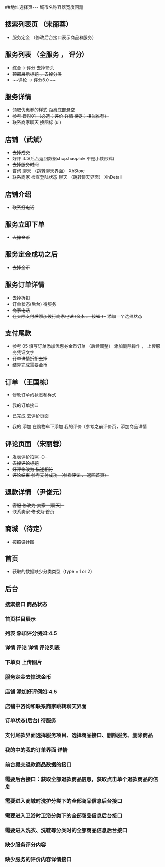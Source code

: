 ##地址选择页--- 城市名称容器宽度问题
## 



## 搜索列表页  （宋丽蓉）

* 服务定金  （修改后台接口表示商品和服务）


## 服务列表  （全服务 ， 评分）

* ~~综合-> 评分 去掉箭头~~
* ~~顶部展示标题 ，去掉分类~~
* ~~评论  ->  评分5.0 ~~

## 服务详情

* ~~领取优惠券的样式   距离底部悬空~~
* ~~参考 晋彤01 （必选：评价 详情   待定：相似推荐）~~
* 联系商家聊天   换图标 (ui)  

## 店铺 （武斌）

* ~~去掉成交~~  
* 好评 4.5(后台返回数据shop.haopinlv 不是小数形式)
* ~~去掉服务时间~~
* 咨询 聊天 （跳转聊天界面）   XhStore
* 联系商家  检查登陆状态  聊天 （跳转聊天界面）  XhDetail

## 店铺介绍 

* ~~联系打电话~~ 

## 服务立即下单 

* ~~去掉金币~~

## 服务定金成功之后 

* ~~去掉金币~~

## 服务订单详情

* ~~去掉折扣~~
* 订单状态(后台)   待服务
* ~~商家电话~~
* ~~在实际支付后添加拨打商家电话 (文本 、 按钮 )~~~  添加一个选择状态


## 支付尾款 

* 参考 05 填写订单添加优惠券金币订单 （后续调整）  添加删除操作 ， 上传服务凭证文字
* ~~订单详情折扣去掉~~
* 结算完成需要金币

## 订单 （王国栋）

* 修改订单的状态和样式
* 我的订单接口


* 已完成  去评价页面 
* 我的  添加 在购物车下添加 我的评价（参考之前评价页，添加商品详情
## 评论页面 （宋丽蓉）

* ~~发表评价拍照（）~~
* ~~去掉评论标题~~
* ~~好评修改为 描述相符~~
* ~~评论结束 参考支付成功 （参看评论 ， 返回首页）~~


## 退款详情  （尹俊元）

* ~~客服 修改为 卖家 （聊天）~~
* ~~联系卖家 修改为 首页~~

## 商城 （待定）

* ~~按照设计图~~

## 首页

* 获取的数据缺少分类类型（type = 1 or 2）


## 后台

### 搜索接口   商品状态
### 首页栏目展示
### 列表   添加评分例如:4.5
### 详情 评论 详情  评论列表
### 下单页 上传图片
### 服务定金去掉送金币

### 店铺   添加好评例如:4.5

### 店铺中咨询和联系商家跳转聊天界面

### 订单状态(后台)   待服务

### 支付尾款界面选择服务项目、选择商品接口、删除服务、删除商品

### 我的中的我的订单界面 详情

### 前台提交退款商品数据的接口

### 需要后台接口：获取全部退款商品信息，获取点击单个退款商品的信息

### 需要进入商城时洗护分类下的全部商品信息后台接口

### 需要进入卫浴时卫浴分类下的全部商品信息后台接口

### 需要进入洗衣、洗鞋等分类时的全部商品信息后台接口

### 缺少服务评分内容

### 缺少服务的评价内容详情接口